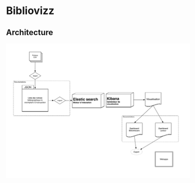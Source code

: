 # Bibliovizz

## Architecture

![Schema](https://raw.githubusercontent.com/taclab/bibliovizz/master/docs/images/schema.jpg)
